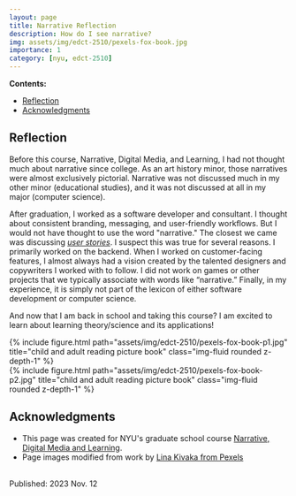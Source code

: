 ```yaml
---
layout: page
title: Narrative Reflection
description: How do I see narrative?
img: assets/img/edct-2510/pexels-fox-book.jpg
importance: 1
category: [nyu, edct-2510]
---
```


**Contents:**

<!-- MarkdownTOC -->

- [Reflection](#reflection)
- [Acknowledgments](#acknowledgments)

<!-- /MarkdownTOC -->

## Reflection

Before this course, Narrative, Digital Media, and Learning, I had not thought much about narrative since college. As an art history
minor, those narratives were almost exclusively pictorial. Narrative was not discussed much in my other minor (educational studies), and it was not discussed at all in my major (computer science). 

After graduation, I worked as a software developer and consultant. I thought about consistent branding, messaging, and user-friendly workflows. But I would not have thought to use the word "narrative." The closest we came was discussing _[user stories](https://www.atlassian.com/agile/project-management/user-stories)_. I suspect this was true for several reasons. I primarily worked on the backend. When I worked on customer-facing features, I almost always had a vision created by the talented designers and copywriters I worked with to follow. I did not work on games or other projects that we typically associate with words like “narrative.” Finally, in my experience, it is simply not part of the lexicon of either software development or computer science. 

And now that I am back in school and taking this course? I am excited to learn about learning theory/science and its applications!


<div class="row justify-content-sm-center">
    <div class="col-sm-4 mt-3 mt-md-0">
        {% include figure.html path="assets/img/edct-2510/pexels-fox-book-p1.jpg" title="child and adult reading picture book" class="img-fluid rounded z-depth-1" %}
    </div>
    <div class="col-sm-4 mt-3 mt-md-0">
        {% include figure.html path="assets/img/edct-2510/pexels-fox-book-p2.jpg" title="child and adult reading picture book" class="img-fluid rounded z-depth-1" %}
    </div>
</div>


## Acknowledgments

- This page was created for NYU's graduate school course [Narrative, Digital Media and Learning](https://steinhardt.nyu.edu/courses/narrative-digital-media-and-learning).
- Page images modified from work by [Lina Kivaka from Pexels](https://www.pexels.com/photo/person-reading-a-book-1741230/)
  
<br>  
<div class="footnote">Published: 2023 Nov. 12</div>